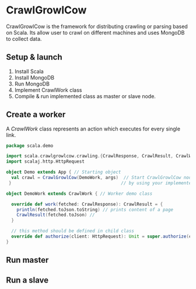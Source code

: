 # CrawlGrowlCow
CrawlGrowlCow is the framework for distributing crawling or parsing based on Scala. Its allow user to crawl on different machines and uses MongoDB to collect data.


## Setup & launch

1. Install Scala
2. Install MongoDB
3. Run MongoDB
4. Implement CrawlWork class
5. Compile & run implemented class as master or slave node.

## Create a worker

A *CrawlWork* class represents an action which executes for every single link.

```scala
package scala.demo

import scala.crawlgrowlcow.crawling.{CrawlResponse, CrawlResult, CrawlWork}
import scalaj.http.HttpRequest

object Demo extends App { // Starting object
  val crawl = CrawlGrowlCow(DemoWork, args)  // Start CrawlGrowlCow node 
 }                                          // by using your implemented class

object DemoWork extends CrawlWork { // Worker demo class

  override def work(fetched: CrawlResponse): CrawlResult = {
    println(fetched.toJson.toString) // prints content of a page
    CrawlResult(fetched.toJson) //
  }

  // this method should be defined in child class
  override def authorize(client: HttpRequest): Unit = super.authorize(client)
}
```
## Run master

## Run a slave




